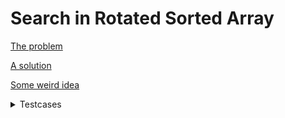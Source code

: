 # Search in Rotated Sorted Array

[The problem](https://leetcode.com/problems/merge-k-sorted-lists/)

[A solution](https://leetcode.com/problems/search-in-rotated-sorted-array/discuss/14425/Concise-O(log-N)-Binary-search-solution)

[Some weird idea](https://leetcode.com/problems/search-in-rotated-sorted-array/discuss/14435/Clever-idea-making-it-simple)

<details><summary>Testcases</summary>
<p>

```
[4,5,6,7,0,1,2]
0
[4,5,6,7,0,1,2]
3
[1]
0
[1, 3]
1
[3]
3
```

</p>
</details>
